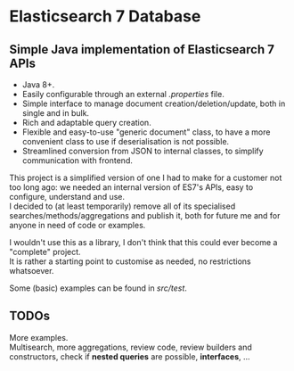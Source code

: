 # Elasticsearch 7 Database
## Simple Java implementation of Elasticsearch 7 APIs
* Java 8+.
* Easily configurable through an external *.properties* file.  
* Simple interface to manage document creation/deletion/update, both in single and in bulk.  
* Rich and adaptable query creation.  
* Flexible and easy-to-use "generic document" class, to have a more convenient class to use if deserialisation is not possible.  
* Streamlined conversion from JSON to internal classes, to simplify communication with frontend.  

This project is a simplified version of one I had to make for a customer not too long ago: we needed an internal version of ES7's APIs, easy to configure, understand and use.  
I decided to (at least temporarily) remove all of its specialised searches/methods/aggregations and publish it, both for future me and for anyone in need of code or examples.  

I wouldn't use this as a library, I don't think that this could ever become a "complete" project.  
It is rather a starting point to customise as needed, no restrictions whatsoever.  

Some (basic) examples can be found in *src/test*.  

## TODOs
More examples.  
Multisearch, more aggregations, review code, review builders and constructors, check if **nested queries** are possible, **interfaces**, ...
